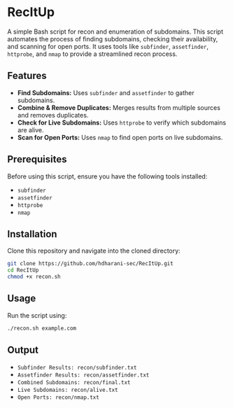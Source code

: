 # RecItUp
A simple Bash script for recon and enumeration of subdomains. This script automates the process of finding subdomains, checking their availability, and scanning for open ports. It uses tools like `subfinder`, `assetfinder`, `httprobe`, and `nmap` to provide a streamlined recon process.

## Features
- **Find Subdomains:** Uses `subfinder` and `assetfinder` to gather subdomains.
- **Combine & Remove Duplicates:** Merges results from multiple sources and removes duplicates.
- **Check for Live Subdomains:** Uses `httprobe` to verify which subdomains are alive.
- **Scan for Open Ports:** Uses `nmap` to find open ports on live subdomains.

## Prerequisites
Before using this script, ensure you have the following tools installed:
- `subfinder`
- `assetfinder`
- `httprobe`
- `nmap`

## Installation
Clone this repository and navigate into the cloned directory:
```bash
git clone https://github.com/hdharani-sec/RecItUp.git
cd RecItUp
chmod +x recon.sh
```
## Usage
Run the script using:
```bash
./recon.sh example.com
```
## Output
- `Subfinder Results: recon/subfinder.txt`
- `Assetfinder Results: recon/assetfinder.txt`
- `Combined Subdomains: recon/final.txt`
- `Live Subdomains: recon/alive.txt`
- `Open Ports: recon/nmap.txt`
